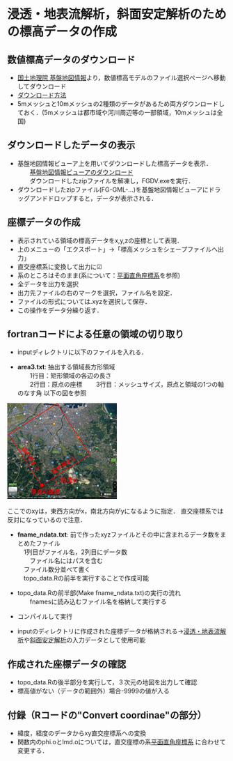 
# 浸透・地表流解析，斜面安定解析のための標高データの作成

## 数値標高データのダウンロード

 - [国土地理院 基盤地図情報](https://fgd.gsi.go.jp/download/menu.php)より，数値標高モデルのファイル選択ページへ移動してダウンロード
 - [ダウンロード方法](https://fgd.gsi.go.jp/download/help/help_dem.pdf)
 - 5mメッシュと10mメッシュの2種類のデータがあるため両方ダウンロードしておく．(5mメッシュは都市域や河川周辺等の一部領域，10mメッシュは全国)

## ダウンロードしたデータの表示
 - 基盤地図情報ビューア上を用いてダウンロードした標高データを表示．   
　　[基盤地図情報ビューアのダウンロード](https://fgd.gsi.go.jp/download/documents.html)   
　　ダウンロードしたzipファイルを解凍し，FGDV.exeを実行．   
 - ダウンロードしたzipファイル(FG-GML-...)を基盤地図情報ビューアにドラッグアンドドロップすると，データが表示される．


## 座標データの作成
- 表示されている領域の標高データをx,y,zの座標として表現．
- 上のメニューの「エクスポート」→「標高メッシュをシェープファイルへ出力」
- 直交座標系に変換して出力に☑
- 系のところはそのまま(系について：[平面直角座標系](https://www.gsi.go.jp/sokuchikijun/jpc.html)を参照)
- 全データを出力を選択
- 出力先ファイルの右のマークを選択，ファイル名を設定．
- ファイルの形式については.xyzを選択して保存．
- この操作をデータ分繰り返す．

## fortranコードによる任意の領域の切り取り
- inputディレクトリに以下のファイルを入れる．

- **area3.txt**: 抽出する領域長方形領域   
　　1行目：矩形領域の各辺の長さ   
　　2行目：原点の座標
　　3行目：メッシュサイズ，原点と領域の1つの軸のなす角
  以下の図を参照

<img src="./img/area_setting.png" width="50%">

  ここでのxyは，東西方向がx，南北方向がyになるように指定．
  直交座標系では反対になっているので注意．


- **fname_ndata.txt**: 前で作ったxyzファイルとその中に含まれるデータ数をまとめたファイル   
  　1列目がファイル名，2列目にデータ数   
　　ファイル名にはパスを含む   
  　ファイル数分並べて書く   
  　topo_data.Rの前半を実行することで作成可能   


- topo_data.Rの前半部(Make fname_ndata.txt)の実行の流れ   
　　fnamesに読み込むファイル名を格納して実行する


- コンパイルして実行
- inputのディレクトリに作成された座標データが格納される→[浸透・地表流解析](https://github.com/K-Tozato/infiltration_sflow)や[斜面安定解析](https://github.com/K-Tozato/3D_slope_stability)の入力データとして使用可能


## 作成された座標データの確認
- topo_data.Rの後半部分を実行して，３次元の地図を出力して確認
- 標高値がない（データの範囲外）場合-9999の値が入る


## 付録（Rコードの"Convert coordinae"の部分）
- 緯度，経度のデータからxy直交座標系への変換
- 関数内のphi.oとlmd.oについては，直交座標の系[平面直角座標系](https://www.gsi.go.jp/sokuchikijun/jpc.html) に合わせて変更する．

